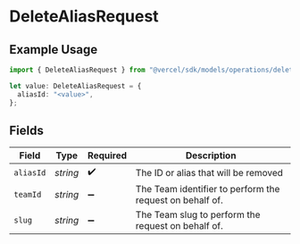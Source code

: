 # DeleteAliasRequest

## Example Usage

```typescript
import { DeleteAliasRequest } from "@vercel/sdk/models/operations/deletealias.js";

let value: DeleteAliasRequest = {
  aliasId: "<value>",
};
```

## Fields

| Field                                                    | Type                                                     | Required                                                 | Description                                              |
| -------------------------------------------------------- | -------------------------------------------------------- | -------------------------------------------------------- | -------------------------------------------------------- |
| `aliasId`                                                | *string*                                                 | :heavy_check_mark:                                       | The ID or alias that will be removed                     |
| `teamId`                                                 | *string*                                                 | :heavy_minus_sign:                                       | The Team identifier to perform the request on behalf of. |
| `slug`                                                   | *string*                                                 | :heavy_minus_sign:                                       | The Team slug to perform the request on behalf of.       |